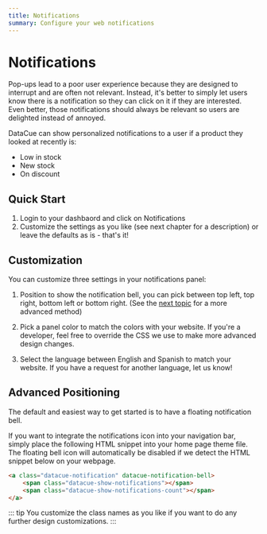 ```yaml
---
title: Notifications
summary: Configure your web notifications
---
```


# Notifications

Pop-ups lead to a poor user experience because they are designed to interrupt and are often not relevant. Instead, it's better to simply let users know there is a notification so they can click on it if they are interested. Even better, those notifications should always be relevant so users are delighted instead of annoyed.

DataCue can show personalized notifications to a user if a product they looked at recently is:

- Low in stock
- New stock
- On discount

## Quick Start

1. Login to your dashbaord and click on Notifications
2. Customize the settings as you like (see next chapter for a description) or leave the defaults as is - that's it!

## Customization

You can customize three settings in your notifications panel:

1. Position to show the notification bell, you can pick between top left, top right, bottom left or bottom right. (See the [next topic](#advanced-positioning) for a more advanced method)

2. Pick a panel color to match the colors with your website. If you're a developer, feel free to override the CSS we use to make more advanced design changes.

3. Select the language between English and Spanish to match your website. If you have a request for another language, let us know!

## Advanced Positioning

The default and easiest way to get started is to have a floating notification bell.

If you want to integrate the notifications icon into your navigation bar, simply place the following HTML snippet into your home page theme file. The floating bell icon will automatically be disabled if we detect the HTML snippet below on your webpage.

``` html
<a class="datacue-notification" datacue-notification-bell>
    <span class="datacue-show-notifications"></span>
    <span class="datacue-show-notifications-count"></span>
</a>
```

::: tip
You customize the class names as you like if you want to do any further design customizations.
:::